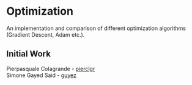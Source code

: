 # Optimization
An implementation and comparison of different optimization algorithms (Gradient Descent, Adam etc.).

## Initial Work
Pierpasquale Colagrande - [pierclgr](https://github.com/pierclgr)  
Simone Gayed Said - [guyez](https://github.com/guyez)
